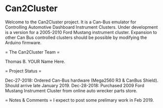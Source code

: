 # Can2Cluster
Welcome to the Can2Cluster project. It is a Can-Bus emulator for Controlling Automotive Dashboard Instrument Clusters. Under development is a version for a 2005-2010 Ford Mustang instrument cluster. Expansion to other Can Bus controlled clusters should be possible by modifying the Arduino firmware.

= The Can2Cluster Team =

Thomas B.
YOUR Name Here.

= Project Status =

Dec-27-2018: Ordered Can-Bus hardware (Mega2560 R3 & CanBus Shield). Should arrive late January 2019.
Dec-28-2018: Purchased 2009 Ford Mustang Instrument Cluster from online auto wrecker parts store.


= Notes & Comments =
I expect to post some prelimary work in Feb 2019. 
